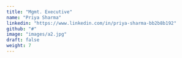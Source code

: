 ```yaml
---
title: "Mgmt. Executive"
name: "Priya Sharma"
linkedin: "https://www.linkedin.com/in/priya-sharma-bb2b8b192"
github: "#"
image: "images/a2.jpg"
draft: false
weight: 7
---
```

